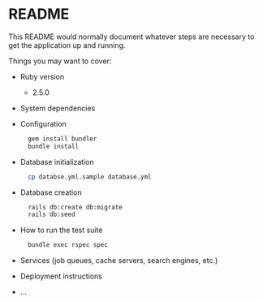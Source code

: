# README

This README would normally document whatever steps are necessary to get the
application up and running.

Things you may want to cover:

* Ruby version
  - 2.5.0

* System dependencies

* Configuration
  ```sh
    gem install bundler
    bundle install
  ```

* Database initialization
  ```sh
    cp databse.yml.sample database.yml
  ```
* Database creation
  ```sh
    rails db:create db:migrate
    rails db:seed
  ```

* How to run the test suite
  ```sh
    bundle exec rspec spec
  ```

* Services (job queues, cache servers, search engines, etc.)

* Deployment instructions

* ...

